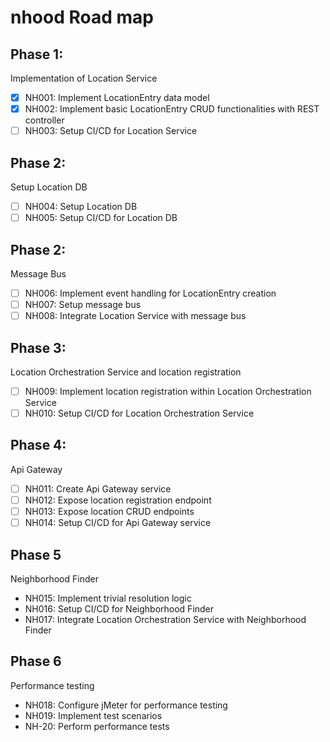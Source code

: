 # nhood Road map

## Phase 1: 

Implementation of Location Service

- [x] NH001: Implement LocationEntry data model
- [x] NH002: Implement basic LocationEntry CRUD functionalities with REST controller
- [ ] NH003: Setup CI/CD for Location Service

## Phase 2: 

Setup Location DB

- [ ] NH004: Setup Location DB
- [ ] NH005: Setup CI/CD for Location DB

## Phase 2: 

Message Bus

- [ ] NH006: Implement event handling for LocationEntry creation
- [ ] NH007: Setup message bus
- [ ] NH008: Integrate Location Service with message bus

## Phase 3:

Location Orchestration Service and location registration

- [ ] NH009: Implement location registration within Location Orchestration Service
- [ ] NH010: Setup CI/CD for Location Orchestration Service

## Phase 4:

Api Gateway

- [ ] NH011: Create Api Gateway service
- [ ] NH012: Expose location registration endpoint
- [ ] NH013: Expose location CRUD endpoints
- [ ] NH014: Setup CI/CD for Api Gateway service

## Phase 5

Neighborhood Finder

- NH015: Implement trivial resolution logic
- NH016: Setup CI/CD for Neighborhood Finder
- NH017: Integrate Location Orchestration Service with Neighborhood Finder

## Phase 6

Performance testing

- NH018: Configure jMeter for performance testing
- NH019: Implement test scenarios
- NH-20: Perform performance tests
